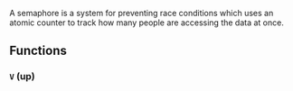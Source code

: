 A semaphore is a system for preventing race conditions which uses an atomic counter to track how many people are accessing the data at once.

## Functions

### `V` (up)